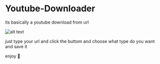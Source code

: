 # Youtube-Downloader

its basically a youtube download from url 


![alt text](https://cdn.discordapp.com/attachments/1116893606393937950/1119406176032014396/image.png)




just type your url and click the buttom and choose what type do you want and save it 

enjoy 🙌
